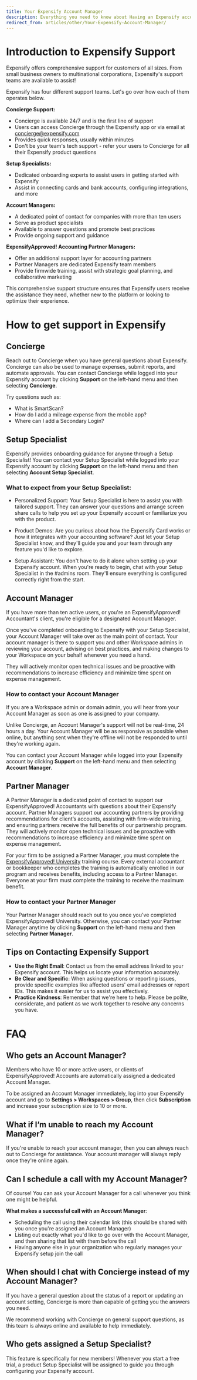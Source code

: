 ```yaml
---
title: Your Expensify Account Manager
description: Everything you need to know about Having an Expensify account manager
redirect_from: articles/other/Your-Expensify-Account-Manager/
---
```


<!-- The lines above are required by Jekyll to process the .md file -->

# Introduction to Expensify Support

Expensify offers comprehensive support for customers of all sizes. From small business owners to multinational corporations, Expensify's support teams are available to assist!

Expensify has four different support teams. Let's go over how each of them operates below. 

**Concierge Support:**
- Concierge is available 24/7 and is the first line of support
- Users can access Concierge through the Expensify app or via email at concierge@expensify.com
- Provides quick responses, usually within minutes
- Don't be your team's tech support - refer your users to Concierge for all their Expensify product questions

**Setup Specialists:**
- Dedicated onboarding experts to assist users in getting started with Expensify
- Assist in connecting cards and bank accounts, configuring integrations, and more

**Account Managers:**
- A dedicated point of contact for companies with more than ten users
- Serve as product specialists
- Available to answer questions and promote best practices
- Provide ongoing support and guidance

**ExpensifyApproved! Accounting Partner Managers:**
- Offer an additional support layer for accounting partners
- Partner Managers are dedicated Expensify team members
- Provide firmwide training, assist with strategic goal planning, and collaborative marketing

This comprehensive support structure ensures that Expensify users receive the assistance they need, whether new to the platform or looking to optimize their experience.

# How to get support in Expensify

## Concierge

Reach out to Concierge when you have general questions about Expensify. Concierge can also be used to manage expenses, submit reports, and automate approvals. You can contact Concierge while logged into your Expensify account by clicking **Support** on the left-hand menu and then selecting **Concierge**.

Try questions such as:
- What is SmartScan?
- How do I add a mileage expense from the mobile app?
- Where can I add a Secondary Login?

## Setup Specialist

Expensify provides onboarding guidance for anyone through a Setup Specialist! You can contact your Setup Specialist while logged into your Expensify account by clicking **Support** on the left-hand menu and then selecting **Account Setup Specialist**.

### What to expect from your Setup Specialist:

- Personalized Support: Your Setup Specialist is here to assist you with tailored support. They can answer your questions and arrange screen share calls to help you set up your Expensify account or familiarize you with the product.

- Product Demos: Are you curious about how the Expensify Card works or how it integrates with your accounting software? Just let your Setup Specialist know, and they'll guide you and your team through any feature you'd like to explore.

- Setup Assistant: You don't have to do it alone when setting up your Expensify account. When you're ready to begin, chat with your Setup Specialist in the #admins room. They'll ensure everything is configured correctly right from the start.


## Account Manager

If you have more than ten active users, or you're an ExpensifyApproved! Accountant's client, you're eligible for a designated Account Manager.

Once you've completed onboarding to Expensify with your Setup Specialist, your Account Manager will take over as the main point of contact. Your account manager is there to support you and other Workspace admins in reviewing your account, advising on best practices, and making changes to your Workspace on your behalf whenever you need a hand. 

They will actively monitor open technical issues and be proactive with recommendations to increase efficiency and minimize time spent on expense management.

### How to contact your Account Manager

If you are a Workspace admin or domain admin, you will hear from your Account Manager as soon as one is assigned to your company.

Unlike Concierge, an Account Manager's support will not be real-time, 24 hours a day. Your Account Manager will be as responsive as possible when online, but anything sent when they're offline will not be responded to until they're working again.

You can contact your Account Manager while logged into your Expensify account by clicking **Support** on the left-hand menu and then selecting **Account Manager**.

## Partner Manager

A Partner Manager is a dedicated point of contact to support our ExpensifyApproved! Accountants with questions about their Expensify account. Partner Managers support our accounting partners by providing recommendations for client’s accounts, assisting with firm-wide training, and ensuring partners receive the full benefits of our partnership program. They will actively monitor open technical issues and be proactive with recommendations to increase efficiency and minimize time spent on expense management.

For your firm to be assigned a Partner Manager, you must complete the [ExpensifyApproved! University](https://use.expensify.com/accountants-program) training course. Every external accountant or bookkeeper who completes the training is automatically enrolled in our program and receives benefits, including access to a Partner Manager. Everyone at your firm must complete the training to receive the maximum benefit.

### How to contact your Partner Manager

Your Partner Manager should reach out to you once you've completed ExpensifyApproved! University. Otherwise, you can contact your Partner Manager anytime by clicking **Support** on the left-hand menu and then selecting **Partner Manager**.

## Tips on Contacting Expensify Support

- **Use the Right Email**: Contact us from the email address linked to your Expensify account. This helps us locate your information accurately.
- **Be Clear and Specific**: When asking questions or reporting issues, provide specific examples like affected users' email addresses or report IDs. This makes it easier for us to assist you effectively.
- **Practice Kindness**: Remember that we're here to help. Please be polite, considerate, and patient as we work together to resolve any concerns you have.

# FAQ
## Who gets an Account Manager?
Members who have 10 or more active users, or clients of ExpensifyApproved! Accounts are automatically assigned a dedicated Account Manager. 

To be assigned an Account Manager immediately, log into your Expensify account and go to **Settings > Workspaces > Group**, then click **Subscription** and increase your subscription size to 10 or more.

## What if I’m unable to reach my Account Manager?
If you're unable to reach your account manager, then you can always reach out to Concierge for assistance. Your account manager will always reply once they're online again.

## Can I schedule a call with my Account Manager?
Of course! You can ask your Account Manager for a call whenever you think one might be helpful. 

**What makes a successful call with an Account Manager**:
- Scheduling the call using their calendar link (this should be shared with you once you're assigned an Account Manager)
- Listing out exactly what you'd like to go over with the Account Manager, and then sharing that list with them before the call
- Having anyone else in your organization who regularly manages your Expensify setup join the call

## When should I chat with Concierge instead of my Account Manager?
If you have a general question about the status of a report or updating an account setting, Concierge is more than capable of getting you the answers you need. 

We recommend working with Concierge on general support questions, as this team is always online and available to help immediately.

## Who gets assigned a Setup Specialist?
This feature is specifically for new members! Whenever you start a free trial, a product Setup Specialist will be assigned to guide you through configuring your Expensify account.
